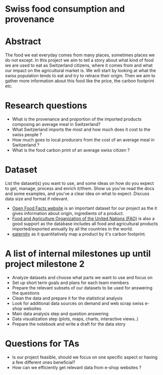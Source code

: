 # Swiss food consumption and provenance

# Abstract
The food we eat everyday comes from many places, sometimes places we do not except. In this project we aim to tell a story about what kind of food we are used to eat as Switzerland citizens, where it comes from and what our impact on the agricultural market is. We will start by looking at what the swiss population tends to eat and try to retrace their origin. Then we aim to gather more information about this food like the price, the carbon footprint etc.

# Research questions
- What is the provenance and proportion of the imported products composing an average meal in Switzerland? 
- What Switzerland imports the most and how much does it cost to the swiss people ?  
- How much goes to local producers from the cost of an average meal in Switzerland ? 
- What is the food carbon print of an average swiss citizen ?

# Dataset
List the dataset(s) you want to use, and some ideas on how do you expect to get, manage, process and enrich it/them. Show us you've read the docs and some examples, and you've a clear idea on what to expect. Discuss data size and format if relevant.

 - [Open Food Facts website](https://world.openfoodfacts.org/data) is an important dataset for our project as the it gives information about origin, ingredients of a product.
- [Food and Agriculture Organization of the United Nations (FAO)](https://www.kaggle.com/unitednations/global-food-agriculture-statistics) is also a good support as the  database includes all food and agricultural products imported/exported annually by all the countries in the world.
- [eaternity](https://eaternity.org/foodprint/database) as it quantitatively map a product by it's carbon footprint.

# A list of internal milestones up until project milestone 2
- Analyze datasets and choose what parts we want to use and focus on
- Set up short term goals and plans for each team members 
- Prepare the relevant subsets of our datasets to be used for answering the questions
- Clean the data and prepare it for the statistical analysis
- Look for additional data sources on demand and web scrap swiss e-shop websites
- Main data analysis step and question answering 
- Data visualization step (plots, maps, charts, interactive views..)
- Prepare the notebook and write a draft for the data story 

# Questions for TAs
- Is our project feasible, should we focus on one specific aspect or having a few different ones beneficial?
- How can we efficiently get relevant data from e-shop websites ? 

